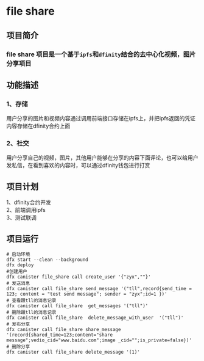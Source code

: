 # file share

## 项目简介
### file share 项目是一个基于`ipfs`和`dfinity`结合的去中心化视频，图片分享项目
## 功能描述
### 1、存储
用户分享的图片和视频内容通过调用前端接口存储在ipfs上，并把ipfs返回的凭证内容存储在dfinity合约上面
### 2、社交
用户分享自己的视频，图片，其他用户能够在分享的内容下面评论，也可以给用户发私信，在看到喜欢的内容时，可以通过dfinity钱包进行打赏
## 项目计划
1、dfinity合约开发  
2、前端调用ipfs  
3、测试联调
## 项目运行
```
# 启动环境
dfx start --clean --background  
dfx deploy 
#创建用户
dfx canister file_share call create_user '{"zyx",""}'
# 发送消息
dfx canister call file_share send_message '("tll",record{send_time = 123; content = "test send message"; sender = "zyx";id=1 })'
# 查看跟tll的消息记录
dfx canister call file_share  get_messages '("tll")'
# 删除跟tll的消息记录
dfx canister call file_share  delete_message_with_user  '("tll")'
# 发布分享
dfx canister call file_share share_message '(record{shared_time=123;content="share message";vedio_cid="www.baidu.com";image _cid="";is_private=false})'
# 删除分享
dfx canister call file_share delete_message '(1)'

```
